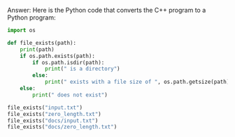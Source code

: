 Answer: Here is the Python code that converts the C++ program to a Python program:

```python
import os

def file_exists(path):
    print(path)
    if os.path.exists(path):
        if os.path.isdir(path):
            print(" is a directory")
        else:
            print(" exists with a file size of ", os.path.getsize(path), " bytes.")
    else:
        print(" does not exist")

file_exists("input.txt")
file_exists("zero_length.txt")
file_exists("docs/input.txt")
file_exists("docs/zero_length.txt")
```
